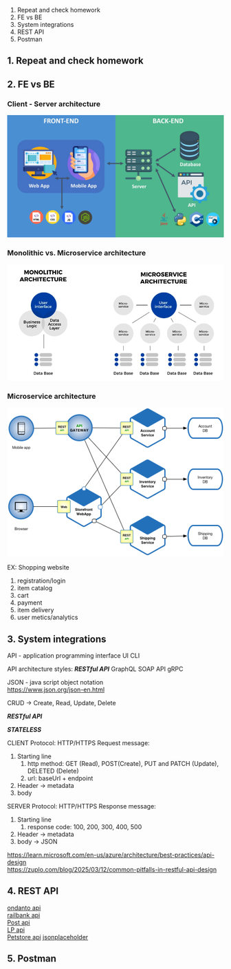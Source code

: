 1. Repeat and check homework
2. FE vs BE
3. System integrations
4. REST API
5. Postman

## 1. Repeat and check homework

## 2. FE vs BE

### Client - Server architecture   
![](../pictures/fe_be.png)

### Monolithic vs. Microservice architecture  
![](../pictures/microsevice_monolithic_architecture.png)

### Microservice architecture  
![](../pictures/microservice_architecture_image.png)

EX: Shopping website
1. registration/login
2. item catalog
3. cart
4. payment
5. item delivery
6. user metics/analytics


## 3. System integrations
API - application programming interface
UI
CLI

API architecture styles:
***RESTful API***
GraphQL
SOAP API
gRPC

JSON - java script object notation  
https://www.json.org/json-en.html  

CRUD -> Create, Read, Update, Delete

***RESTful API***

***STATELESS***

CLIENT
Protocol: HTTP/HTTPS
Request message:
1. Starting line
   1. http method: GET (Read), POST(Create), PUT and PATCH (Update), DELETED (Delete)
   2. url: baseUrl + endpoint
2. Header -> metadata
3. body

SERVER
Protocol: HTTP/HTTPS
Response message:
1. Starting line
   1. response code: 100, 200, 300, 400, 500
2. Header -> metadata
3. body -> JSON

https://learn.microsoft.com/en-us/azure/architecture/best-practices/api-design  
https://zuplo.com/blog/2025/03/12/common-pitfalls-in-restful-api-design  

## 4. REST API

[ondanto api](https://verifid.ondato.com/swagger/index.html)  
[railbank api](https://docs.railsr.com/)  
[Post api](https://postapi.lt/documentation)  
[LP api](https://www.post.lt/api-verslui)  
[Petstore api](https://petstore.swagger.io/) 
[jsonplaceholder](https://jsonplaceholder.typicode.com)  


## 5. Postman
